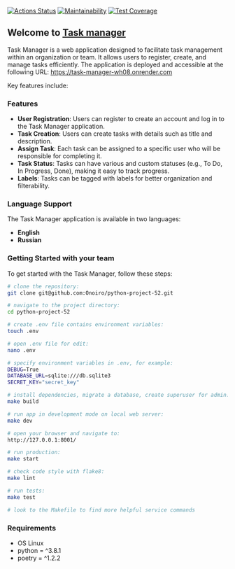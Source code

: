 [![Actions Status](https://github.com/Onoiro/python-project-52/actions/workflows/hexlet-check.yml/badge.svg)](https://github.com/Onoiro/python-project-52/actions)
[![Maintainability](https://api.codeclimate.com/v1/badges/3c6f1330d7e0f614ccb3/maintainability)](https://codeclimate.com/github/Onoiro/python-project-52/maintainability)
[![Test Coverage](https://api.codeclimate.com/v1/badges/3c6f1330d7e0f614ccb3/test_coverage)](https://codeclimate.com/github/Onoiro/python-project-52/test_coverage)

## Welcome to [Task manager](https://task-manager-wh08.onrender.com)
Task Manager is a web application designed to facilitate task management within an organization or team. It allows users to register, create, and manage tasks efficiently.
The application is deployed and accessible at the following URL: https://task-manager-wh08.onrender.com

Key features include:

### Features

- **User Registration**: Users can register to create an account and log in to the Task Manager application.
- **Task Creation**: Users can create tasks with details such as title and description.
- **Assign Task**: Each task can be assigned to a specific user who will be responsible for completing it.
- **Task Status**: Tasks can have various and custom statuses (e.g., To Do, In Progress, Done), making it easy to track progress.
- **Labels**: Tasks can be tagged with labels for better organization and filterability.

### Language Support

The Task Manager application is available in two languages:

- **English**
- **Russian**

### Getting Started with your team

To get started with the Task Manager, follow these steps:
```bash
# clone the repository:
git clone git@github.com:Onoiro/python-project-52.git

# navigate to the project directory:
cd python-project-52

# create .env file contains environment variables:
touch .env

# open .env file for edit:
nano .env

# specify environment variables in .env, for example:
DEBUG=True
DATABASE_URL=sqlite:///db.sqlite3
SECRET_KEY="secret_key"

# install dependencies, migrate a database, create superuser for admin:
make build

# run app in development mode on local web server:
make dev

# open your browser and navigate to:
http://127.0.0.1:8001/

# run production:
make start

# check code style with flake8:
make lint

# run tests:
make test

# look to the Makefile to find more helpful service commands
```
### Requirements
* OS Linux  
* python = ^3.8.1
* poetry = ^1.2.2
